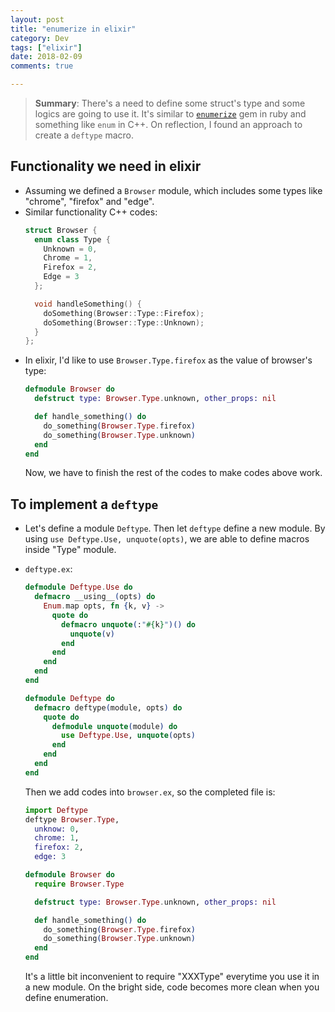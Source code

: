 ```yaml
---
layout: post
title: "enumerize in elixir"
category: Dev
tags: ["elixir"]
date: 2018-02-09
comments: true

---
```

>**Summary**:
There's a need to define some struct's type and some logics are going to use it.
It's similar to [``enumerize``](https://github.com/brainspec/enumerize) gem in ruby and something like ``enum`` in C++.
On reflection, I found an approach to create a ``deftype`` macro.

## Functionality we need in elixir
- Assuming we defined a ``Browser`` module, which includes some types like "chrome", "firefox" and "edge".
- Similar functionality C++ codes:
  ```cpp
  struct Browser {
    enum class Type {
      Unknown = 0,
      Chrome = 1,
      Firefox = 2,
      Edge = 3
    };

    void handleSomething() {
      doSomething(Browser::Type::Firefox);
      doSomething(Browser::Type::Unknown);
    }
  };
  ```
- In elixir, I'd like to use ``Browser.Type.firefox`` as the value of browser's type:
  ```elixir
  defmodule Browser do
    defstruct type: Browser.Type.unknown, other_props: nil

    def handle_something() do
      do_something(Browser.Type.firefox)
      do_something(Browser.Type.unknown)
    end
  end
  ```
  Now, we have to finish the rest of the codes to make codes above work.

## To implement a ``deftype``
- Let's define a module ``Deftype``. Then let ``deftype`` define a new module.
  By using ``use Deftype.Use, unquote(opts)``,
  we are able to define macros inside "Type" module.

- ``deftype.ex``:
  ```elixir
  defmodule Deftype.Use do
    defmacro __using__(opts) do
      Enum.map opts, fn {k, v} ->
        quote do
          defmacro unquote(:"#{k}")() do
            unquote(v)
          end
        end
      end
    end
  end

  defmodule Deftype do
    defmacro deftype(module, opts) do
      quote do
        defmodule unquote(module) do
          use Deftype.Use, unquote(opts)
        end
      end
    end
  end
  ```
  Then we add codes into ``browser.ex``, so the completed file is:
  ```elixir
  import Deftype
  deftype Browser.Type,
    unknow: 0,
    chrome: 1,
    firefox: 2,
    edge: 3

  defmodule Browser do
    require Browser.Type

    defstruct type: Browser.Type.unknown, other_props: nil

    def handle_something() do
      do_something(Browser.Type.firefox)
      do_something(Browser.Type.unknown)
    end
  end
  ```
  It's a little bit inconvenient to require "XXXType" everytime you use it in a new module.
  On the bright side, code becomes more clean when you define enumeration.


